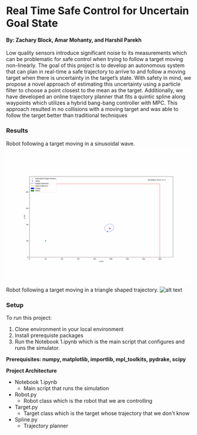 # Real Time Safe Control for Uncertain Goal State
#### By: Zachary Block, Amar Mohanty, and Harshil Parekh
Low quality sensors introduce significant noise to its measurements which can be problematic for safe
control when trying to follow a target moving non-linearly. The goal of this project is to develop an autonomous
system that can plan in real-time a safe trajectory to arrive to and follow a moving target when there is uncertainty
in the target’s state. With safety in mind, we propose a novel approach of estimating this uncertainty using a particle
filter to choose a point closest to the mean as the target. Additionally, we have developed an online trajectory planner
that fits a quintic spline along waypoints which utilizes a hybrid bang-bang controller with MPC. This approach
resulted in no collisions with a moving target and was able to follow the target better than traditional techniques
### Results
Robot following a target moving in a sinusoidal wave.
![alt text](sine_trajectory.gif)
Robot following a target moving in a triangle shaped trajectory.
![alt text](triangle_trajectory.gif)
### Setup
To run this project:
1. Clone environment in your local environment
2. Install prerequiste packages
3. Run the Notebook 1.ipynb which is the main script that configures and runs the simulator.

**Prerequisites: numpy, matplotlib, importlib, mpl_toolkits, pydrake, scipy**

**Project Architecture**

- Notebook 1.ipynb
  - Main script that runs the simulation
- Robot.py
  - Robot class which is the robot that we are controlling
- Target.py
  - Target class which is the target whose trajectory that we don't know
- Spline.py
  - Trajectory planner

